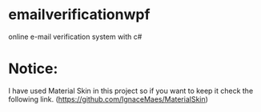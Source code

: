 # emailverificationwpf
online e-mail verification system with c#

# Notice: 
I have used Material Skin in this project so if you want to keep it check the following link.
(https://github.com/IgnaceMaes/MaterialSkin)
